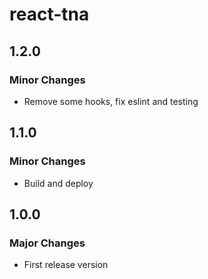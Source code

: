 # react-tna

## 1.2.0

### Minor Changes

- Remove some hooks, fix eslint and testing

## 1.1.0

### Minor Changes

- Build and deploy

## 1.0.0

### Major Changes

- First release version
